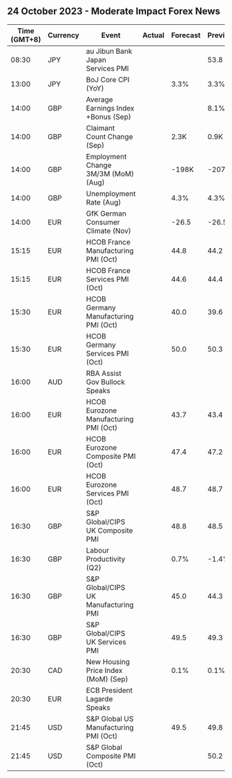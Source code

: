 ## 24 October 2023 - Moderate Impact Forex News

| Time (GMT+8) | Currency | Event | Actual | Forecast | Previous |
|------|----------|-------|--------|----------|----------|
| 08:30 | JPY | au Jibun Bank Japan Services PMI |  |  | 53.8 |
| 13:00 | JPY | BoJ Core CPI (YoY) |  | 3.3% | 3.3% |
| 14:00 | GBP | Average Earnings Index +Bonus (Sep) |  |  | 8.1% |
| 14:00 | GBP | Claimant Count Change (Sep) |  | 2.3K | 0.9K |
| 14:00 | GBP | Employment Change 3M/3M (MoM) (Aug) |  | -198K | -207K |
| 14:00 | GBP | Unemployment Rate (Aug) |  | 4.3% | 4.3% |
| 14:00 | EUR | GfK German Consumer Climate (Nov) |  | -26.5 | -26.5 |
| 15:15 | EUR | HCOB France Manufacturing PMI (Oct) |  | 44.8 | 44.2 |
| 15:15 | EUR | HCOB France Services PMI (Oct) |  | 44.6 | 44.4 |
| 15:30 | EUR | HCOB Germany Manufacturing PMI (Oct) |  | 40.0 | 39.6 |
| 15:30 | EUR | HCOB Germany Services PMI (Oct) |  | 50.0 | 50.3 |
| 16:00 | AUD | RBA Assist Gov Bullock Speaks |  |  |  |
| 16:00 | EUR | HCOB Eurozone Manufacturing PMI (Oct) |  | 43.7 | 43.4 |
| 16:00 | EUR | HCOB Eurozone Composite PMI (Oct) |  | 47.4 | 47.2 |
| 16:00 | EUR | HCOB Eurozone Services PMI (Oct) |  | 48.7 | 48.7 |
| 16:30 | GBP | S&P Global/CIPS UK Composite PMI |  | 48.8 | 48.5 |
| 16:30 | GBP | Labour Productivity (Q2) |  | 0.7% | -1.4% |
| 16:30 | GBP | S&P Global/CIPS UK Manufacturing PMI |  | 45.0 | 44.3 |
| 16:30 | GBP | S&P Global/CIPS UK Services PMI |  | 49.5 | 49.3 |
| 20:30 | CAD | New Housing Price Index (MoM) (Sep) |  | 0.1% | 0.1% |
| 20:30 | EUR | ECB President Lagarde Speaks |  |  |  |
| 21:45 | USD | S&P Global US Manufacturing PMI (Oct) |  | 49.5 | 49.8 |
| 21:45 | USD | S&P Global Composite PMI (Oct) |  |  | 50.2 |
